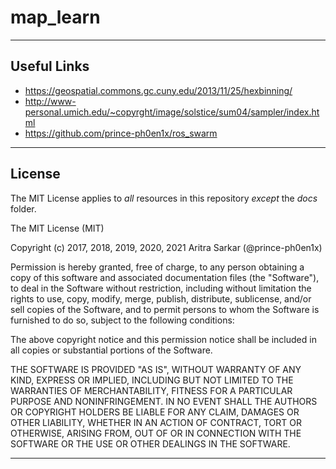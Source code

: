 # map_learn

---

## Useful Links

* https://geospatial.commons.gc.cuny.edu/2013/11/25/hexbinning/
* http://www-personal.umich.edu/~copyrght/image/solstice/sum04/sampler/index.html
* https://github.com/prince-ph0en1x/ros_swarm

---

## License

The MIT License applies to *all* resources in this repository *except* the *docs* folder.

The MIT License (MIT)

Copyright (c) 2017, 2018, 2019, 2020, 2021 Aritra Sarkar (@prince-ph0en1x)

Permission is hereby granted, free of charge, to any person obtaining a copy of this software and associated documentation files (the "Software"), to deal in the Software without restriction, including without limitation the rights to use, copy, modify, merge, publish, distribute, sublicense, and/or sell copies of the Software, and to permit persons to whom the Software is furnished to do so, subject to the following conditions:

The above copyright notice and this permission notice shall be included in all copies or substantial portions of the Software.

THE SOFTWARE IS PROVIDED "AS IS", WITHOUT WARRANTY OF ANY KIND, EXPRESS OR IMPLIED, INCLUDING BUT NOT LIMITED TO THE WARRANTIES OF MERCHANTABILITY, FITNESS FOR A PARTICULAR PURPOSE AND NONINFRINGEMENT. IN NO EVENT SHALL THE AUTHORS OR COPYRIGHT HOLDERS BE LIABLE FOR ANY CLAIM, DAMAGES OR OTHER LIABILITY, WHETHER IN AN ACTION OF CONTRACT, TORT OR OTHERWISE, ARISING FROM, OUT OF OR IN CONNECTION WITH THE SOFTWARE OR THE USE OR OTHER DEALINGS IN THE SOFTWARE.

---
